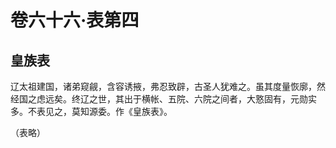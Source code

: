 # 卷六十六·表第四

## 皇族表

辽太祖建国，诸弟窥觎，含容诱掖，弗忍致辟，古圣人犹难之。虽其度量恢廓，然经国之虑远矣。终辽之世，其出于横帐、五院、六院之间者，大憝固有，元勋实多。不表见之，莫知源委。作《皇族表》。

（表略）
